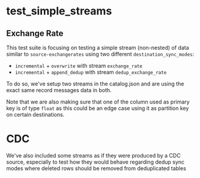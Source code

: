 # test_simple_streams

## Exchange Rate

This test suite is focusing on testing a simple stream (non-nested) of data similar to
`source-exchangerates` using two different `destination_sync_modes`:

- `incremental` + `overwrite` with stream `exchange_rate`
- `incremental` + `append_dedup` with stream `dedup_exchange_rate`

To do so, we've setup two streams in the catalog.json and are using the exact same record messages
data in both.

Note that we are also making sure that one of the column used as primary key is of type `float` as
this could be an edge case using it as partition key on certain destinations.

# CDC

We've also included some streams as if they were produced by a CDC source, especially to test how
they would behave regarding dedup sync modes where deleted rows should be removed from deduplicated
tables
